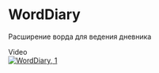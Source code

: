 # WordDiary
Расширение ворда для ведения дневника

Video  
[![WordDiary, 1](https://i9.ytimg.com/vi/qyLC4VrnaR4/mq2.jpg?sqp=CMiWvPkF&rs=AOn4CLCGSS-qsV14On6ilX8bD5N8WtGFoA)](https://youtu.be/qyLC4VrnaR4 "WordDiary, 1")  
